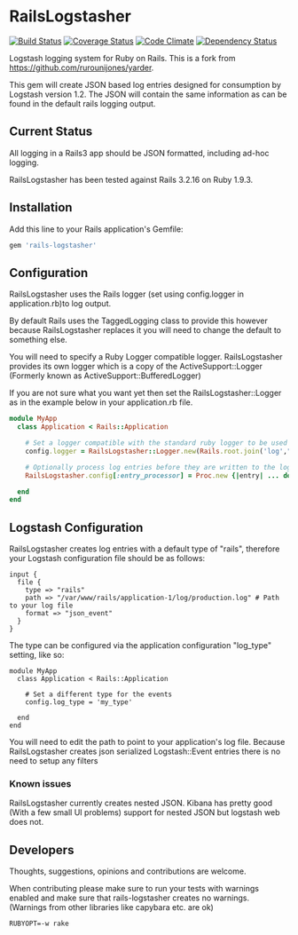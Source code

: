 # RailsLogstasher

[![Build Status](https://secure.travis-ci.org/capriza/rails-logstasher.png)](http://travis-ci.org/capriza/rails-logstasher)
[![Coverage Status](https://coveralls.io/repos/capriza/rails-logstasher/badge.png?branch=master)](https://coveralls.io/r/capriza/rails-logstasher)
[![Code Climate](https://codeclimate.com/github/capriza/rails-logstasher.png)](https://codeclimate.com/github/capriza/rails-logstasher)
[![Dependency Status](https://gemnasium.com/capriza/rails-logstasher.png)](https://gemnasium.com/capriza/rails-logstasher)

Logstash logging system for Ruby on Rails.
This is a fork from https://github.com/rurounijones/yarder.

This gem will create JSON based log entries designed for consumption by Logstash version 1.2.
The JSON will contain the same information as can be found in the default rails logging output.

## Current Status

All logging in a Rails3 app should be JSON formatted, including ad-hoc logging.

RailsLogstasher has been tested against Rails 3.2.16 on Ruby 1.9.3.

## Installation

Add this line to your Rails application's Gemfile:

```ruby
gem 'rails-logstasher'
```

## Configuration

RailsLogstasher uses the Rails logger (set using config.logger in application.rb)to log output.

By default Rails uses the TaggedLogging class to provide this however because RailsLogstasher
replaces it you will need to change the default to something else.

You will need to specify a Ruby Logger compatible logger. RailsLogstasher provides its own
logger which is a copy of the ActiveSupport::Logger (Formerly known as
ActiveSupport::BufferedLogger)

If you are not sure what you want yet then set the RailsLogstasher::Logger as in the example
below in your application.rb file.

```ruby
module MyApp
  class Application < Rails::Application

    # Set a logger compatible with the standard ruby logger to be used by RailsLogstasher
    config.logger = RailsLogstasher::Logger.new(Rails.root.join('log',"#{Rails.env}.log").to_s)

    # Optionally process log entries before they are written to the log
    RailsLogstasher.config[:entry_processor] = Proc.new {|entry| ... do stuff with entry...}

  end
end
```

## Logstash Configuration

RailsLogstasher creates log entries with a default type of "rails", therefore your Logstash
configuration file should be as follows:

```
input {
  file {
    type => "rails"
    path => "/var/www/rails/application-1/log/production.log" # Path to your log file
    format => "json_event"
  }
}
```

The type can be configured via the application configuration "log_type" setting, like so:

```
module MyApp
  class Application < Rails::Application

    # Set a different type for the events
    config.log_type = 'my_type'

  end
end
```

You will need to edit the path to point to your application's log file. Because RailsLogstasher creates json
serialized Logstash::Event entries there is no need to setup any filters

### Known issues

RailsLogstasher currently creates nested JSON. Kibana has pretty good (With a few small UI problems) support
for nested JSON but logstash web does not.

## Developers

Thoughts, suggestions, opinions and contributions are welcome. 

When contributing please make sure to run your tests with warnings enabled and make sure that
rails-logstasher creates no warnings. (Warnings from other libraries like capybara etc. are ok)

```
RUBYOPT=-w rake
```


